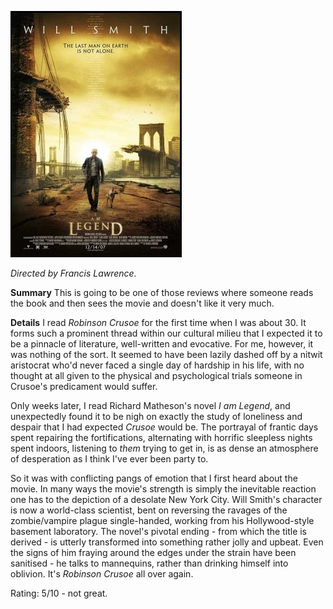 <!--
.. title: I am Legend
.. slug: i-am-legend
.. date: 2008-02-08 00:45:21-06:00
.. tags: Movies
.. category: Movies
.. link: 
.. description: 
.. type: text
-->


[![I am Legend](/files/2008/02/i-am-legend.jpg)](http://www.imdb.com/title/tt0480249/ "I am Legend")

*Directed by Francis Lawrence.*

**Summary**
This is going to be one of those reviews where someone reads the book
and then sees the movie and doesn't like it very much.

**Details**
I read *Robinson Crusoe* for the first time when I was about 30. It
forms such a prominent thread within our cultural milieu that I expected
it to be a pinnacle of literature, well-written and evocative. For me,
however, it was nothing of the sort. It seemed to have been lazily
dashed off by a nitwit aristocrat who'd never faced a single day of
hardship in his life, with no thought at all given to the physical and
psychological trials someone in Crusoe's predicament would suffer.

Only weeks later, I read Richard Matheson's novel *I am Legend*, and
unexpectedly found it to be nigh on exactly the study of loneliness and
despair that I had expected *Crusoe* would be. The portrayal of frantic
days spent repairing the fortifications, alternating with horrific
sleepless nights spent indoors, listening to *them* trying to get in, is
as dense an atmosphere of desperation as I think I've ever been party
to.

So it was with conflicting pangs of emotion that I first heard about the
movie. In many ways the movie's strength is simply the inevitable
reaction one has to the depiction of a desolate New York City. Will
Smith's character is now a world-class scientist, bent on reversing the
ravages of the zombie/vampire plague single-handed, working from his
Hollywood-style basement laboratory. The novel's pivotal ending - from
which the title is derived - is utterly transformed into something
rather jolly and upbeat. Even the signs of him fraying around the edges
under the strain have been sanitised - he talks to mannequins, rather
than drinking himself into oblivion. It's *Robinson Crusoe* all over
again.

Rating: 5/10 - not great.
